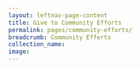 ```yaml
---
layout: leftnav-page-content
title: Give to Community Efforts
permalink: pages/community-efforts/
breadcrumb: Community Efforts
collection_name:
image:
---
```

